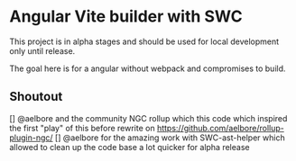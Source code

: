# Angular Vite builder with SWC

This project is in alpha stages and should be used for local development only until release.

The goal here is for a angular without webpack and compromises to build.

## Shoutout

[] @aelbore and the community NGC rollup which this code which inspired the first "play" of this before rewrite on https://github.com/aelbore/rollup-plugin-ngc/
[] @aelbore for the amazing work with SWC-ast-helper which allowed to clean up the code base a lot quicker for alpha release
